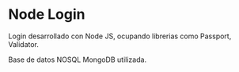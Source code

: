 # Node Login

Login desarrollado con Node JS, ocupando librerias como Passport, Validator.

Base de datos NOSQL MongoDB utilizada.
